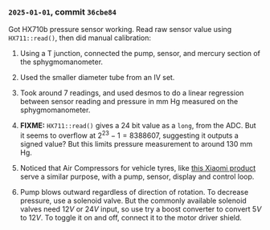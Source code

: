 ### `2025-01-01`, commit `36cbe84`

Got HX710b pressure sensor working.
Read raw sensor value using `HX711::read()`, then did manual calibration:

1. Using a T junction, connected the pump, sensor, and mercury section of the sphygmomanometer.

2. Used the smaller diameter tube from an IV set.

3. Took around 7 readings, and used desmos to do a linear regression between sensor reading and pressure in mm Hg measured on the sphygmomanometer.

4. **FIXME:** `HX711::read()` gives a 24 bit value as a `long`, from the ADC. But it seems to overflow at $2^{23} - 1 = 8388607$, suggesting it outputs a signed value? But this limits pressure measurement to around 130 mm Hg.

5. Noticed that Air Compressors for vehicle tyres, like [this Xiaomi product](https://www.mi.com/in/product/mi-portable-electric-air-compressor/) serve a similar purpose, with a pump, sensor, display and control loop.

6. Pump blows outward regardless of direction of rotation. To decrease pressure, use a solenoid valve. But the commonly available solenoid valves need $12V$ or $24V$ input, so use try a boost converter to convert $5V$ to $12V$. To toggle it on and off, connect it to the motor driver shield.
